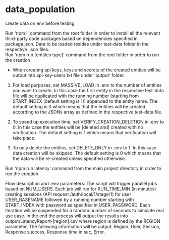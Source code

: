 # data_population
create data on env before testing

Run 'npm i' command from the root folder in order to install all the relevant third-party code packages based on dependencies specified in package.json.
Data to be loaded resides under test-data folder in the respective .json files.  
Run 'npm run [entities type]' command from the root folder in order to run the creation

* When creating api keys, keys and secrets of the created entities will be output into api-key-users.txt file under 'output' folder.

1. For load purposes, set MASSIVE_LOAD in .env to the number of entities you want to create. 
    In this case the first entity in the respective test-data file will be duplicated with the running number (starting from START_INDEX (default setting is 1)) appended to the entity name.
    The default setting is 0 which means that the entities will be created according to the JSONs array as defined in the respective test-data file.

2. To speed up execution time, set VERIFY_CREATION_DELETION in .env to 0. 
    In this case the entities will be [deleted and] created with no verification.
    The default setting is 1 which means that verification will take place.

3. To only delete the entities, set DELETE_ONLY in .env to 1.
    In this case data creation will be skipped.
    The default setting is 0 which means that the data will be re-created unless specified otherwise.
   
Run 'npm run latency' command from the main project directory in order to run the creation
   
Flow description and .env parameters:
The script will trigger parallel jobs based on NUM_USERS.
Each job will run for RUN_TIME_MIN (in minutes) creating sessions (API request /auth/local/1/stage/1) for user USER_BASENAME followed by a running number starting with START_INDEX with password as specified in USER_PASSWORD.
Each iteration will be suspended for a random number of seconds to simulate real use case. 
In the end the process will output the results into output/LatencyReport-[region].csv where region is defined by the REGION parameter. The following information will be output: Region, User, Session, Response success, Response time in sec, Error.
